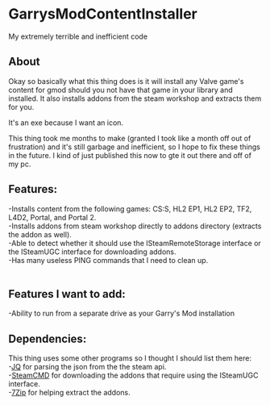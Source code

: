 # GarrysModContentInstaller
My extremely terrible and inefficient code

## About
Okay so basically what this thing does is it will install any Valve game's content for gmod should you not have that game in your library and installed. It also installs addons from the steam workshop and extracts them for you.

It's an exe because I want an icon.

This thing took me months to make (granted I took like a month off out of frustration) and it's still garbage and inefficient, so I hope to fix these things in the future. I kind of just published this now to gte it out there and off of my pc.

## Features:<br>
-Installs content from the following games: CS:S, HL2 EP1, HL2 EP2, TF2, L4D2, Portal, and Portal 2.<br>
-Installs addons from steam workshop directly to addons directory (extracts the addon as well).<br>
-Able to detect whether it should use the ISteamRemoteStorage interface or the ISteamUGC interface for downloading addons.<br>
-Has many useless PING commands that I need to clean up.
<br></br>
## Features I want to add:<br>
-Ability to run from a separate drive as your Garry's Mod installation
## Dependencies:<br>
This thing uses some other programs so I thought I should list them here:<br>
-[JQ](https://stedolan.github.io/jq/) for parsing the json from the the steam api.<br>
-[SteamCMD](https://developer.valvesoftware.com/wiki/SteamCMD) for downloading the addons that require using the ISteamUGC interface.<br>
-[7Zip](https://www.7-zip.org/) for helping extract the addons.
